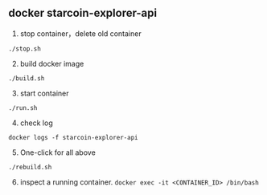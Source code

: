 ## docker starcoin-explorer-api

1. stop container，delete old container

`./stop.sh`

2. build docker image

`./build.sh`

3. start container

`./run.sh`

4. check log

`docker logs -f starcoin-explorer-api`

5. One-click for all above

`./rebuild.sh`

6. inspect a running container.
`docker exec -it <CONTAINER_ID> /bin/bash`
